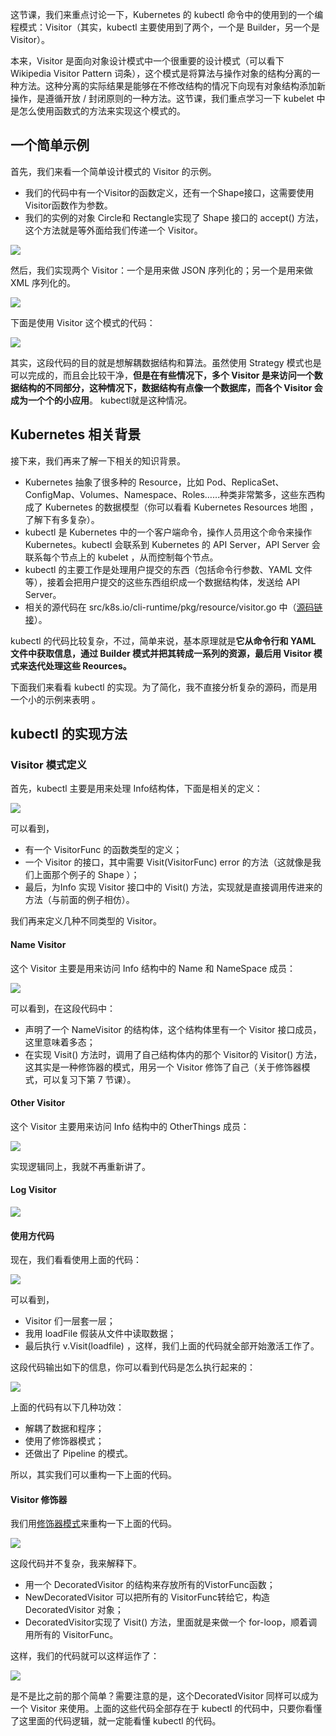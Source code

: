这节课，我们来重点讨论一下，Kubernetes 的 kubectl 命令中的使用到的一个编程模式：Visitor（其实，kubectl 主要使用到了两个，一个是 Builder，另一个是 Visitor）。

本来，Visitor 是面向对象设计模式中一个很重要的设计模式（可以看下 Wikipedia Visitor Pattern 词条），这个模式是将算法与操作对象的结构分离的一种方法。这种分离的实际结果是能够在不修改结构的情况下向现有对象结构添加新操作，是遵循开放 / 封闭原则的一种方法。这节课，我们重点学习一下 kubelet 中是怎么使用函数式的方法来实现这个模式的。

## 一个简单示例

首先，我们来看一个简单设计模式的 Visitor 的示例。

- 我们的代码中有一个Visitor的函数定义，还有一个Shape接口，这需要使用 Visitor函数作为参数。
- 我们的实例的对象 Circle和 Rectangle实现了 Shape 接口的 accept() 方法，这个方法就是等外面给我们传递一个 Visitor。

![](../../../statics/images/stack/golang/program-mode/kubernetes-visitor-mode_files/1.jpg)

然后，我们实现两个 Visitor：一个是用来做 JSON 序列化的；另一个是用来做 XML 序列化的。

![](../../../statics/images/stack/golang/program-mode/kubernetes-visitor-mode_files/2.jpg)

下面是使用 Visitor 这个模式的代码：

![](../../../statics/images/stack/golang/program-mode/kubernetes-visitor-mode_files/3.jpg)

其实，这段代码的目的就是想解耦数据结构和算法。虽然使用 Strategy 模式也是可以完成的，而且会比较干净，**但是在有些情况下，多个 Visitor 是来访问一个数据结构的不同部分，这种情况下，数据结构有点像一个数据库，而各个 Visitor 会成为一个个的小应用**。 kubectl就是这种情况。

## Kubernetes 相关背景

接下来，我们再来了解一下相关的知识背景。

- Kubernetes 抽象了很多种的 Resource，比如 Pod、ReplicaSet、ConfigMap、Volumes、Namespace、Roles……种类非常繁多，这些东西构成了 Kubernetes 的数据模型（你可以看看 Kubernetes Resources 地图 ，了解下有多复杂）。
- kubectl 是 Kubernetes 中的一个客户端命令，操作人员用这个命令来操作 Kubernetes。kubectl 会联系到 Kubernetes 的 API Server，API Server 会联系每个节点上的 kubelet ，从而控制每个节点。
- kubectl 的主要工作是处理用户提交的东西（包括命令行参数、YAML 文件等），接着会把用户提交的这些东西组织成一个数据结构体，发送给 API Server。
- 相关的源代码在 src/k8s.io/cli-runtime/pkg/resource/visitor.go 中（[源码链接](https://github.com/kubernetes/kubernetes/blob/cea1d4e20b4a7886d8ff65f34c6d4f95efcb4742/staging/src/k8s.io/cli-runtime/pkg/resource/visitor.go)）。

kubectl 的代码比较复杂，不过，简单来说，基本原理就是**它从命令行和 YAML 文件中获取信息，通过 Builder 模式并把其转成一系列的资源，最后用 Visitor 模式来迭代处理这些 Reources。**

下面我们来看看 kubectl 的实现。为了简化，我不直接分析复杂的源码，而是用一个小的示例来表明 。

## kubectl 的实现方法

### Visitor 模式定义

首先，kubectl 主要是用来处理 Info结构体，下面是相关的定义：

![](../../../statics/images/stack/golang/program-mode/kubernetes-visitor-mode_files/4.jpg)

可以看到，

- 有一个 VisitorFunc 的函数类型的定义；
- 一个 Visitor 的接口，其中需要 Visit(VisitorFunc) error 的方法（这就像是我们上面那个例子的 Shape ）；
- 最后，为Info 实现 Visitor 接口中的 Visit() 方法，实现就是直接调用传进来的方法（与前面的例子相仿）。

我们再来定义几种不同类型的 Visitor。

#### Name Visitor

这个 Visitor 主要是用来访问 Info 结构中的 Name 和 NameSpace 成员：

![](../../../statics/images/stack/golang/program-mode/kubernetes-visitor-mode_files/5.jpg)

可以看到，在这段代码中：

- 声明了一个 NameVisitor 的结构体，这个结构体里有一个 Visitor 接口成员，这里意味着多态；
- 在实现 Visit() 方法时，调用了自己结构体内的那个 Visitor的 Visitor() 方法，这其实是一种修饰器的模式，用另一个 Visitor 修饰了自己（关于修饰器模式，可以复习下第 7 节课）。

#### Other Visitor

这个 Visitor 主要用来访问 Info 结构中的 OtherThings 成员：

![](../../../statics/images/stack/golang/program-mode/kubernetes-visitor-mode_files/6.jpg)

实现逻辑同上，我就不再重新讲了。

#### Log Visitor

![](../../../statics/images/stack/golang/program-mode/kubernetes-visitor-mode_files/7.jpg)

#### 使用方代码

现在，我们看看使用上面的代码：

![](../../../statics/images/stack/golang/program-mode/kubernetes-visitor-mode_files/8.jpg)

可以看到，

- Visitor 们一层套一层；
- 我用 loadFile 假装从文件中读取数据；
- 最后执行 v.Visit(loadfile) ，这样，我们上面的代码就全部开始激活工作了。

这段代码输出如下的信息，你可以看到代码是怎么执行起来的：

![](../../../statics/images/stack/golang/program-mode/kubernetes-visitor-mode_files/9.jpg)

上面的代码有以下几种功效：

- 解耦了数据和程序；
- 使用了修饰器模式；
- 还做出了 Pipeline 的模式。

所以，其实我们可以重构一下上面的代码。

#### Visitor 修饰器

我们用[修饰器模式](https://coolshell.cn/articles/17929.html)来重构一下上面的代码。

![](../../../statics/images/stack/golang/program-mode/kubernetes-visitor-mode_files/10.jpg)

这段代码并不复杂，我来解释下。

- 用一个 DecoratedVisitor 的结构来存放所有的VistorFunc函数；
- NewDecoratedVisitor 可以把所有的 VisitorFunc转给它，构造 DecoratedVisitor 对象；
- DecoratedVisitor实现了 Visit() 方法，里面就是来做一个 for-loop，顺着调用所有的 VisitorFunc。

这样，我们的代码就可以这样运作了：

![](../../../statics/images/stack/golang/program-mode/kubernetes-visitor-mode_files/11.jpg)

是不是比之前的那个简单？需要注意的是，这个DecoratedVisitor 同样可以成为一个 Visitor 来使用。上面的这些代码全部存在于 kubectl 的代码中，只要你看懂了这里面的代码逻辑，就一定能看懂 kubectl 的代码。
